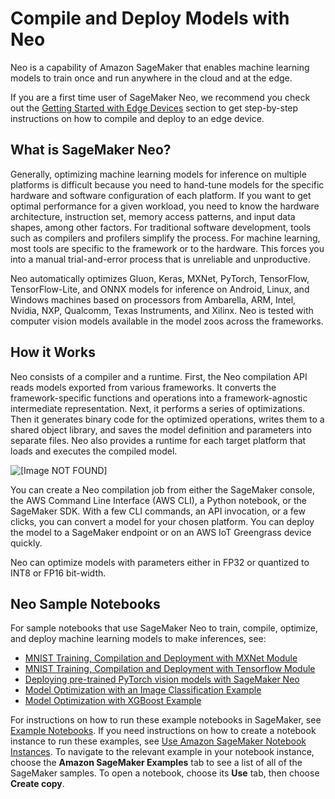 # Compile and Deploy Models with Neo<a name="neo"></a>

Neo is a capability of Amazon SageMaker that enables machine learning models to train once and run anywhere in the cloud and at the edge\. 

If you are a first time user of SageMaker Neo, we recommend you check out the [Getting Started with Edge Devices](https://docs.aws.amazon.com/sagemaker/latest/neo-getting-started-edge.html) section to get step\-by\-step instructions on how to compile and deploy to an edge device\. 

## What is SageMaker Neo?<a name="neo-what-it-is"></a>

Generally, optimizing machine learning models for inference on multiple platforms is difficult because you need to hand\-tune models for the specific hardware and software configuration of each platform\. If you want to get optimal performance for a given workload, you need to know the hardware architecture, instruction set, memory access patterns, and input data shapes, among other factors\. For traditional software development, tools such as compilers and profilers simplify the process\. For machine learning, most tools are specific to the framework or to the hardware\. This forces you into a manual trial\-and\-error process that is unreliable and unproductive\. 

Neo automatically optimizes Gluon, Keras, MXNet, PyTorch, TensorFlow, TensorFlow\-Lite, and ONNX models for inference on Android, Linux, and Windows machines based on processors from Ambarella, ARM, Intel, Nvidia, NXP, Qualcomm, Texas Instruments, and Xilinx\. Neo is tested with computer vision models available in the model zoos across the frameworks\. 

## How it Works<a name="neo-how-it-works"></a>

Neo consists of a compiler and a runtime\. First, the Neo compilation API reads models exported from various frameworks\. It converts the framework\-specific functions and operations into a framework\-agnostic intermediate representation\. Next, it performs a series of optimizations\. Then it generates binary code for the optimized operations, writes them to a shared object library, and saves the model definition and parameters into separate files\. Neo also provides a runtime for each target platform that loads and executes the compiled model\. 

![\[Image NOT FOUND\]](http://docs.aws.amazon.com/sagemaker/latest/dg/images/neo_how_it_works.png)

You can create a Neo compilation job from either the SageMaker console, the AWS Command Line Interface \(AWS CLI\), a Python notebook, or the SageMaker SDK\. With a few CLI commands, an API invocation, or a few clicks, you can convert a model for your chosen platform\. You can deploy the model to a SageMaker endpoint or on an AWS IoT Greengrass device quickly\. 

Neo can optimize models with parameters either in FP32 or quantized to INT8 or FP16 bit\-width\. 

## Neo Sample Notebooks<a name="neo-sample-notebooks"></a>

For sample notebooks that use SageMaker Neo to train, compile, optimize, and deploy machine learning models to make inferences, see: 
+ [MNIST Training, Compilation and Deployment with MXNet Module](https://github.com/awslabs/amazon-sagemaker-examples/blob/master/sagemaker_neo_compilation_jobs/mxnet_mnist/mxnet_mnist_neo.ipynb)
+ [MNIST Training, Compilation and Deployment with Tensorflow Module](https://github.com/awslabs/amazon-sagemaker-examples/blob/master/sagemaker_neo_compilation_jobs/tensorflow_distributed_mnist/tensorflow_distributed_mnist_neo.ipynb)
+ [Deploying pre\-trained PyTorch vision models with SageMaker Neo](https://github.com/awslabs/amazon-sagemaker-examples/blob/master/sagemaker_neo_compilation_jobs/pytorch_torchvision/pytorch_torchvision_neo.ipynb)
+ [Model Optimization with an Image Classification Example](https://github.com/awslabs/amazon-sagemaker-examples/blob/master/sagemaker_neo_compilation_jobs/imageclassification_caltech/Image-classification-fulltraining-highlevel-neo.ipynb)
+ [Model Optimization with XGBoost Example](https://github.com/awslabs/amazon-sagemaker-examples/blob/master/sagemaker_neo_compilation_jobs/xgboost_customer_churn/xgboost_customer_churn_neo.ipynb)

For instructions on how to run these example notebooks in SageMaker, see [Example Notebooks](howitworks-nbexamples.md)\. If you need instructions on how to create a notebook instance to run these examples, see [Use Amazon SageMaker Notebook Instances](nbi.md)\. To navigate to the relevant example in your notebook instance, choose the **Amazon SageMaker Examples** tab to see a list of all of the SageMaker samples\. To open a notebook, choose its **Use** tab, then choose **Create copy**\.